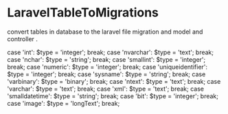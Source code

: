# LaravelTableToMigrations
convert tables in database  to the  laravel file  migration and model and controller .


 case 'int': $type = 'integer'; break;
                        case 'nvarchar': $type = 'text'; break;
                        case 'nchar': $type = 'string'; break;
                        case 'smallint': $type = 'integer'; break;
                        case 'numeric': $type = 'integer'; break;
                        case 'uniqueidentifier': $type = 'integer'; break;
                        case 'sysname': $type = 'string'; break;
                        case 'varbinary': $type = 'binary'; break;
                        case 'ntext': $type = 'text'; break;
                        case 'varchar': $type = 'text'; break;
                        case 'xml': $type = 'text'; break;
                        case 'smalldatetime': $type = 'string'; break;
                        case 'bit': $type = 'integer'; break;
                        case 'image': $type = 'longText'; break;
